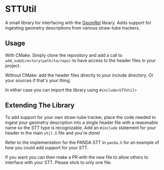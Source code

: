 # STTUtil

A small library for interfacing with the [GeomRel](https://github.com/K2017/GeomRel) library. Adds support for ingesting geometry descriptions from various straw-tube trackers.

## Usage

With CMake: Simply clone the repository and add a call to `add_subdirectory(path/to/repo)` to have access to the header files in your project.

Without CMake: add the header files directly to your include directory. Or your sources if that's your thing.

In either case you can import the library using `#include<STTUtil>`

## Extending The Library

To add support for your own straw-tube tracker, place the code needed to ingest your geometry description into a single header file with a reasonable name so the STT type is recognizable. Add an `#include` statement for your header in the main `util.h` file and you're done!

Refer to the implementation for the PANDA STT in `panda.h` for an example of how you could add support for your STT.

If you want you can then make a PR with the new file to allow others to interface with your STT. Please stick to only one file.

